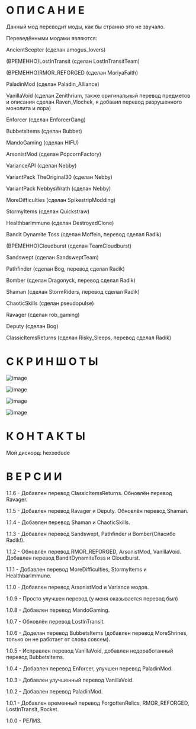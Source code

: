 # О П И С А Н И Е

Данный мод переводит моды, как бы странно это не звучало.

Переведёнными модами являются:

AncientScepter (сделан amogus_lovers)

(ВРЕМЕННО)LostInTransit (сделан LostInTransitTeam)

(ВРЕМЕННО)RMOR_REFORGED (сделан MoriyaFaith)

PaladinMod (сделан Paladin_Alliance)

VanillaVoid (сделан Zenithrium, также оригинальный перевод предметов и описания сделан Raven_Vlochek, я добавил перевод разрушенного монолита и лора)

Enforcer (сделан EnforcerGang)

BubbetsItems (сделан Bubbet)

MandoGaming (сделан HIFU)

ArsonistMod (сделан PopcornFactory)

VarianceAPI (сделан Nebby)

VariantPack TheOriginal30 (сделан Nebby)

VariantPack NebbysWrath (сделан Nebby)

MoreDifficulties (сделан SpikestripModding)

StormyItems (сделан Quickstraw)

HealthbarImmune (сделан DestroyedClone)

Bandit Dynamite Toss (сделан Moffein, перевод сделал Radik) 

(ВРЕМЕННО)Cloudburst (сделан TeamCloudburst)

Sandswept (сделан SandsweptTeam)

Pathfinder (сделан Bog, перевод сделал Radik)

Bomber (сделан Dragonyck, перевод сделал Radik)

Shaman (сделан StormRiders, перевод сделал Radik)

ChaoticSkills (сделан pseudopulse)

Ravager (сделан rob_gaming)

Deputy (сделан Bog)

ClassicItemsReturns (сделан Risky_Sleeps, перевод сделал Radik)

# С К Р И Н Ш О Т Ы

![image](https://github.com/HEXXEDUDE/RussiFUCKation/assets/122088385/9d62d6e5-6f71-4b0d-a3cb-9d28ac2e9009)

![image](https://github.com/HEXXEDUDE/RussiFUCKation/assets/122088385/5e644713-a31f-4df7-ac20-9c9e64206608)

![image](https://github.com/HEXXEDUDE/RussiFUCKation/assets/122088385/fbf3992b-e450-470e-a362-df9dd7828f88)

![image](https://github.com/HEXXEDUDE/RussiFUCKation/assets/122088385/06a00b5f-50e7-4216-9ed1-0db7b77a33ef)


# К О Н Т А К Т Ы

Мой дискорд: hexxedude

# В Е Р С И И

1.1.6 - Добавлен перевод ClassicItemsReturns. Обновлён перевод Ravager.

1.1.5 - Добавлен перевод Ravager и Deputy. Обновлён перевод Shaman.

1.1.4 - Добавлен перевод Shaman и ChaoticSkills.

1.1.3 - Добавлен перевод Sandswept, Pathfinder и Bomber(Спасибо Radik!).

1.1.2 - Обновлён перевод RMOR_REFORGED, ArsonistMod, VanillaVoid. Добавлен перевод BanditDynamiteToss и Cloudburst.

1.1.1 - Добавлен перевод MoreDifficulties, StormyItems и HealthbarImmune.

1.1.0 - Добавлен перевод ArsonistMod и Variance модов.

1.0.9 - Просто улучшен перевод (у меня оказывается перевод был)

1.0.8 - Добавлен перевод MandoGaming.

1.0.7 - Обновлён перевод LostInTransit.

1.0.6 - Доделан перевод BubbetsItems (добавлен перевод MoreShrines, только он не работает от слова совсем).

1.0.5 - Исправлен перевод VanillaVoid, добавлен недоработанный перевод BubbetsItems.

1.0.4 - Добавлен перевод Enforcer, улучшен перевод PaladinMod.

1.0.3 - Добавлен улучшенный перевод VanillaVoid.

1.0.2 - Добавлен перевод PaladinMod.

1.0.1 - Добавлен временный перевод ForgottenRelics, RMOR_REFORGED, LostInTransit, Rocket.

1.0.0 - РЕЛИЗ.
